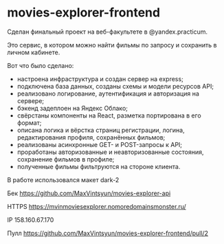 # movies-explorer-frontend

Сделан финальный проект на веб-факультете в @yandex.practicum. 

Это сервис, в котором можно найти фильмы по запросу и сохранить в личном кабинете.  

Вот что было сделано:  

- настроена инфраструктура и создан сервер на express;
- подключена база данных, созданы схемы и модели ресурсов API;
- реализовано логирование, аутентификация и авторизация на сервере;
- бэкенд задеплоен на Яндекс Облако;
- свёрстаны компоненты на React, разметка портирована в его формат;
- описана логика и вёрстка страниц регистрации, логина, редактирования профиля, сохранённых фильмов;
- реализованы асинхронные GET- и POST-запросы к API;
- проработаны авторизованные и неавторизованные состояния, сохранение фильмов в профиле;
- полученные фильмы фильтруются на стороне клиента.

В работе использовался макет dark-2 

Бек https://github.com/MaxVintsyun/movies-explorer-api

HTTPS https://mvinmoviesexplorer.nomoredomainsmonster.ru/  

IP 158.160.67.170  

Пулл https://github.com/MaxVintsyun/movies-explorer-frontend/pull/2  
